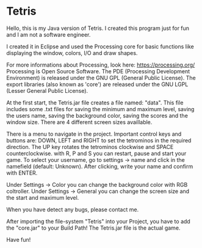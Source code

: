 # Tetris
Hello, this is my Java version of Tetris. I created this program just for fun and I am not a
software engineer.

I created it in Eclipse and used the Processing core for basic 
functions like displaying the window, colors, I/O and draw shapes.

For more informations about Processing, look here: https://processing.org/
Processing is Open Source Software. The PDE (Processing Development Environment) is released 
under the GNU GPL (General Public License). The export libraries (also known as 'core') are 
released under the GNU LGPL (Lesser General Public License).

At the first start, the Tetris.jar file creates a file named: "data". This file includes some .txt
files for saving the minimum and maximum level, saving the users name, saving the background color, 
saving the scores and the window size. There are 4 different screen sizes availlable.

There is a menu to navigate in the project. Important control keys and buttons are: DOWN, LEFT and RIGHT to set
the tetrominos in the required direction. The UP key rotates the tetrominos clockwise and SPACE counterclockwise.
with R, P and S you can restart, pause and start your game.
To select your username, go to settings -> name and click in the namefield (default: Unknown). After clicking, write
your name and confirm with ENTER.

Under Settings -> Color you can change the background color with RGB coltroller. Under Settings -> General
you can change the screen size and the start and maximum level.

When you have detect any bugs, please contact me.

After importing the file-system "Tetris" into your Project, you have to add the "core.jar" to your Build Path!
The Tetris.jar file is the actual game.

Have fun!
